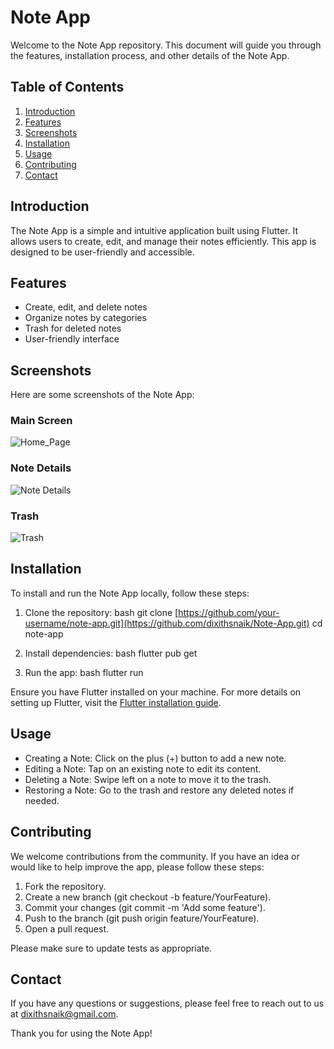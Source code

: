 # Note App

Welcome to the Note App repository. This document will guide you through the features, installation process, and other details of the Note App.

## Table of Contents

1. [Introduction](#introduction)
2. [Features](#features)
3. [Screenshots](#screenshots)
4. [Installation](#installation)
5. [Usage](#usage)
6. [Contributing](#contributing)
8. [Contact](#contact)

## Introduction

The Note App is a simple and intuitive application built using Flutter. It allows users to create, edit, and manage their notes efficiently. This app is designed to be user-friendly and accessible.

## Features

- Create, edit, and delete notes
- Organize notes by categories
- Trash for deleted notes
- User-friendly interface

## Screenshots

Here are some screenshots of the Note App:

### Main Screen
![Home_Page](https://github.com/user-attachments/assets/ffee88fe-1d31-4f84-af38-6588d6d03629)

### Note Details
![Note Details](https://github.com/user-attachments/assets/701aca60-5ced-42b4-87b1-883723de1d95)

### Trash
![Trash](https://github.com/user-attachments/assets/a56c0c54-4466-4369-b616-ee7ed7edd7c3)

## Installation

To install and run the Note App locally, follow these steps:

1. Clone the repository:
    bash
    git clone [https://github.com/your-username/note-app.git](https://github.com/dixithsnaik/Note-App.git)
    cd note-app
    

2. Install dependencies:
    bash
    flutter pub get
    

3. Run the app:
    bash
    flutter run
    

Ensure you have Flutter installed on your machine. For more details on setting up Flutter, visit the [Flutter installation guide](https://flutter.dev/docs/get-started/install).

## Usage

- Creating a Note: Click on the plus (+) button to add a new note.
- Editing a Note: Tap on an existing note to edit its content.
- Deleting a Note: Swipe left on a note to move it to the trash.
- Restoring a Note: Go to the trash and restore any deleted notes if needed.

## Contributing

We welcome contributions from the community. If you have an idea or would like to help improve the app, please follow these steps:

1. Fork the repository.
2. Create a new branch (git checkout -b feature/YourFeature).
3. Commit your changes (git commit -m 'Add some feature').
4. Push to the branch (git push origin feature/YourFeature).
5. Open a pull request.

Please make sure to update tests as appropriate.

## Contact

If you have any questions or suggestions, please feel free to reach out to us at [dixithsnaik@gmail.com](mailto:dixithsnaik@gmail.com).

Thank you for using the Note App!
